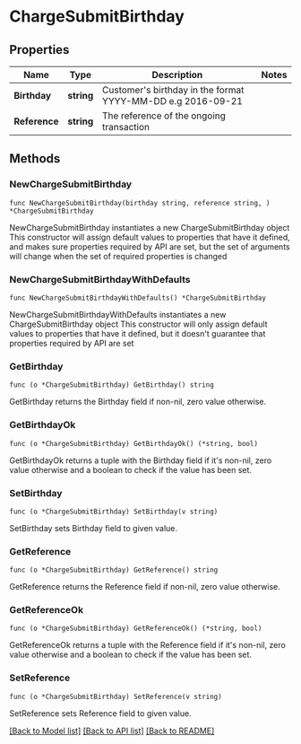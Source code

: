 # ChargeSubmitBirthday

## Properties

Name | Type | Description | Notes
------------ | ------------- | ------------- | -------------
**Birthday** | **string** | Customer&#39;s birthday in the format YYYY-MM-DD e.g 2016-09-21 | 
**Reference** | **string** | The reference of the ongoing transaction | 

## Methods

### NewChargeSubmitBirthday

`func NewChargeSubmitBirthday(birthday string, reference string, ) *ChargeSubmitBirthday`

NewChargeSubmitBirthday instantiates a new ChargeSubmitBirthday object
This constructor will assign default values to properties that have it defined,
and makes sure properties required by API are set, but the set of arguments
will change when the set of required properties is changed

### NewChargeSubmitBirthdayWithDefaults

`func NewChargeSubmitBirthdayWithDefaults() *ChargeSubmitBirthday`

NewChargeSubmitBirthdayWithDefaults instantiates a new ChargeSubmitBirthday object
This constructor will only assign default values to properties that have it defined,
but it doesn't guarantee that properties required by API are set

### GetBirthday

`func (o *ChargeSubmitBirthday) GetBirthday() string`

GetBirthday returns the Birthday field if non-nil, zero value otherwise.

### GetBirthdayOk

`func (o *ChargeSubmitBirthday) GetBirthdayOk() (*string, bool)`

GetBirthdayOk returns a tuple with the Birthday field if it's non-nil, zero value otherwise
and a boolean to check if the value has been set.

### SetBirthday

`func (o *ChargeSubmitBirthday) SetBirthday(v string)`

SetBirthday sets Birthday field to given value.


### GetReference

`func (o *ChargeSubmitBirthday) GetReference() string`

GetReference returns the Reference field if non-nil, zero value otherwise.

### GetReferenceOk

`func (o *ChargeSubmitBirthday) GetReferenceOk() (*string, bool)`

GetReferenceOk returns a tuple with the Reference field if it's non-nil, zero value otherwise
and a boolean to check if the value has been set.

### SetReference

`func (o *ChargeSubmitBirthday) SetReference(v string)`

SetReference sets Reference field to given value.



[[Back to Model list]](../README.md#documentation-for-models) [[Back to API list]](../README.md#documentation-for-api-endpoints) [[Back to README]](../README.md)


